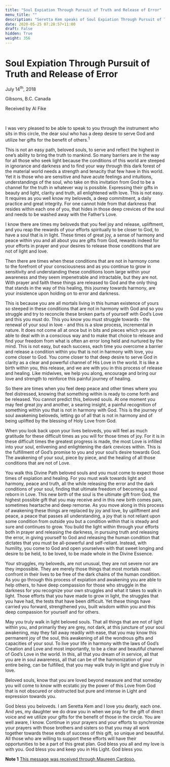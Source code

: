```yaml
---
title: "Soul Expiation Through Pursuit of Truth and Release of Error"
menu_title: ""
description: "Seretta Kem speaks of Soul Expiation Through Pursuit of Truth and Release of Error"
date: 2020-05-25 07:28:57+11:00
draft: False
hidden: True
weight: 356
---
```

#  Soul Expiation Through Pursuit of Truth and Release of Error

July 14<sup>th</sup>, 2018

Gibsons, B.C. Canada

Received by Al Fike

 

I was very pleased to be able to speak to you through the instrument who sits in this circle, the dear soul who has a deep desire to serve God and utilize her gifts for the benefit of others.<sup>1</sup>

This is not an easy path, beloved souls, to serve and reflect the highest in one’s ability to bring the truth to mankind. So many barriers are in the way for all those who seek light because the conditions of this world are steeped in ignorance and darkness and to find your way through this dark forest of the material world needs a strength and tenacity that few have in this world. Yet it is those who are sensitive and have acute feelings and intuitions, understandings of the soul, who take on this invitation from God to be a channel for the truth in whatever way is possible. Expressing their gifts in beauty and light, clarity and truth, all enlightened with love. This is not easy. It requires as you well know my beloveds, a deep commitment, a daily practice and great integrity. For one cannot hide from that darkness that resides within each one of you, that hides in those deep crevices of the soul and needs to be washed away with the Father’s Love.

I know there are times my beloveds that you feel joy and release, upliftment, and you reap the rewards of your efforts spiritually to be closer to God, to have a soul that is in light. These times of great joy, a sense of harmony and peace within you and all about you are gifts from God, rewards indeed for your efforts in prayer and your desires to release those conditions that are not of light and love.

Then there are times when these conditions that are not in harmony come to the forefront of your consciousness and as you continue to grow in sensitivity and understanding these conditions loom large within your awareness and they seem impenetrable and intractable, but they are not. With prayer and faith these things are released to God and the only thing that stands in the way of this healing, this journey towards harmony, are your insistence upon holding on to error and darkness. 

This is because you are all mortals living in this human existence of yours so steeped in these conditions that are not in harmony with God and so you struggle and try to reconcile these broken parts of yourself with God’s Love and this you must do. This you know you must struggle towards - the renewal of your soul in love - and this is a slow process, incremental in nature. It does not come all at once but in bits and pieces which you are able to deal with in a conscious way and to make that choice to release and find your freedom from what is often an error long held and nurtured by the mind. This is not easy, but each success, each time you overcome a barrier and release a condition within you that is not in harmony with love, you come closer to God. You come closer to that deep desire to serve God in clarity as a clear and powerful channel of His Love in the world. It is like a birth within you, this release, and we are with you in this process of release and healing. Like midwives, we help you along, encourage and bring our love and strength to reinforce this painful journey of healing.

So there are times when you feel deep peace and other times where you feel distressed, knowing that something within is ready to come forth and be released. You cannot predict this, beloved souls. At one moment you may feel great joy and another, a searing insight, a painful recognition of something within you that is not in harmony with God. This is the journey of soul awakening beloveds, letting go of all that is not in harmony and of being uplifted by the blessing of Holy Love from God. 

When you look back upon your lives beloveds, you will feel as much gratitude for these difficult times as you will for those times of joy. For it is in these difficult times the greatest progress is made, the most Love is infilled into your soul, enlivening and enlightening the dark crevices within. This is the fulfillment of God’s promise to you and your soul’s desire towards God. The awakening of your soul, piece by piece, and the healing of all those conditions that are not of Love. 

You walk this Divine Path beloved souls and you must come to expect those times of expiation and healing. For you must walk towards light and harmony, peace and truth, all the while releasing the error and the dark conditions of your soul, finding that ultimate freedom of becoming a soul reborn in Love. This new birth of the soul is the ultimate gift from God, the highest possible gift that you may receive and in this new birth comes pain, sometimes heartache and deep remorse. As you move along in this process of awakening these things are replaced by joy and love, by upliftment and peace, a peace that passes all understanding, a joy that is not reliant upon some condition from outside you but a condition within that is steady and sure and continues to grow. You build the light within through your efforts both in prayer and releasing the darkness, in pursuing truth and releasing the error, in giving yourself to God and releasing the human condition that dictates that you must be all-powerful and self-reliant. Instead, with humility, you come to God and open yourselves with that sweet longing and desire to be held, to be loved, to be made whole in the Divine Essence.

Your struggles, my beloveds, are not unusual, they are not severe nor are they impossible. They are merely those things that most mortals must confront in their lives to be free of the dark chains of the human condition. As you go through this process of expiation and awakening you are able to help others, to have deep compassion for those who struggle in the darkness for you recognize your own struggles and what it takes to walk in light. Those efforts that you have made to grow in light, the struggles that you have had, the tests that have been difficult. Yet these things have carried you forward, strengthened you, built wisdom within you and this deep compassion for yourself and for others.

May you truly walk in light beloved souls. That all things that are not of light within you, and primarily they are grey, not dark, at this juncture of your soul awakening, may they fall away readily with ease, that you may know this permanent joy of the soul, this awakening of all the wondrous gifts and capacities of your soul. To live your life in harmony with the laws of God’s Creation and Love and most importantly, to be a clear and beautiful channel of God’s Love in the world. In this, all that you dream of in service, all that you are in soul awareness, all that can be of the harmonization of your entire being, can be fulfilled, that you may walk truly in light and give truly in love.

Beloved souls, know that you are loved beyond measure and that someday you will come to know with ecstatic joy the power of this Love from God that is not obscured or obstructed but pure and intense in Light and expression towards you.

God bless you beloveds. I am Seretta Kem and I love you dearly, each one. And yes, my daughter we do draw you in when we pray for the gift of direct voice and we utilize your gifts for the benefit of those in the circle. You are well aware, I know. Continue in your prayers and your efforts to synchronize your prayers with those brothers and sisters so that you may all work together towards these ends of success of this gift, so unique and beautiful. All those who are willing to support these efforts will have their opportunities to be a part of this great plan. God bless you all and my love is with you. God bless you and keep you in His Light. God bless you.

**Note 1**  [This message was received through Maureen Cardoso.](/contemporary-messages/messages-sorted-year/messages-2018/allow-gods-love-to-be-expressed-mc-13-june-2018/)